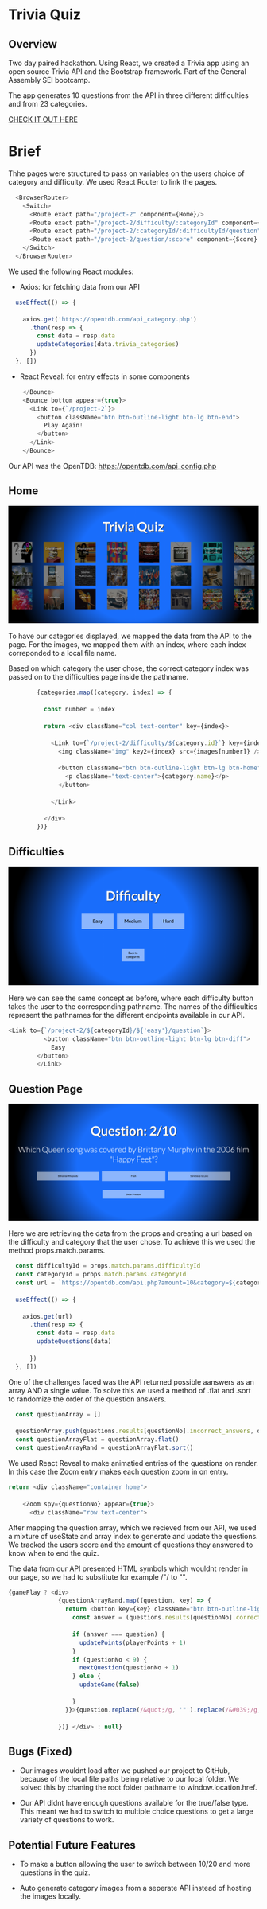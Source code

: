 # Trivia Quiz

## Overview

Two day paired hackathon. Using React, we created a Trivia app using an open source Trivia API and the Bootstrap framework. Part of the General Assembly SEI bootcamp. 

The app generates 10 questions from the API in three different difficulties and from 23 categories.

[CHECK IT OUT HERE ](https://kasjanhinc.github.io/trivia/)

# Brief

Thhe pages were structured to pass on variables on the users choice of category and difficulty. We used React Router to link the pages.

```js 
  <BrowserRouter>
    <Switch>
      <Route exact path="/project-2" component={Home}/>
      <Route exact path="/project-2/difficulty/:categoryId" component={Difficulty}/>
      <Route exact path="/project-2/:categoryId/:difficultyId/question" component={Question}/>
      <Route exact path="/project-2/question/:score" component={Score} />
    </Switch>
  </BrowserRouter>
```

We used the following React modules:

- Axios: for fetching data from our API

```js
  useEffect(() => {

    axios.get('https://opentdb.com/api_category.php')
      .then(resp => {
        const data = resp.data
        updateCategories(data.trivia_categories)
      })
  }, [])
```

- React Reveal: for entry effects in some components

```js
    </Bounce>
    <Bounce bottom appear={true}>
      <Link to={`/project-2`}>
        <button className="btn btn-outline-light btn-lg btn-end">
          Play Again!
        </button>
      </Link>
    </Bounce>
```

Our API was the OpenTDB: https://opentdb.com/api_config.php

## Home

![Trivia Quiz](./img/screenshots/home.png)

To have our categories displayed, we mapped the data from the API to the page. For the images, we mapped them with an index, where each index correponded to a local file name. 

Based on which category the user chose, the correct category index was passed on to the difficulties page inside the pathname.

```js
        {categories.map((category, index) => {

          const number = index
         
          return <div className="col text-center" key={index}>

            <Link to={`/project-2/difficulty/${category.id}`} key={index}>
              <img className="img" key2={index} src={images[number]} />

              <button className="btn btn-outline-light btn-lg btn-home" key={index}>
                <p className="text-center">{category.name}</p>
              </button>

            </Link>

          </div>
        })}


```

## Difficulties

![Trivia Quiz](./img/screenshots/diff.png)

Here we can see the same concept as before, where each difficulty button takes the user to the corresponding pathname. The names of the difficulties represent the pathnames for the different endpoints available in our API.

```js
<Link to={`/project-2/${categoryId}/${'easy'}/question`}>
          <button className="btn btn-outline-light btn-lg btn-diff">
            Easy
        </button>
        </Link>
```

## Question Page

![Trivia Quiz](./img/screenshots/ques.png)

Here we are retrieving the data from the props and creating a url based on the difficulty and category that the user chose. To achieve this we used the method props.match.params.

```js
  const difficultyId = props.match.params.difficultyId
  const categoryId = props.match.params.categoryId
  const url = `https://opentdb.com/api.php?amount=10&category=${categoryId}&difficulty=${difficultyId}&type=multiple`

  useEffect(() => {

    axios.get(url)
      .then(resp => {
        const data = resp.data
        updateQuestions(data)

      })
  }, [])
```

One of the challenges faced was the API returned possible aanswers as an array AND a single value.
To solve this we used a method of .flat and .sort to randomize the order of the question answers.

```js
  const questionArray = []

  questionArray.push(questions.results[questionNo].incorrect_answers, questions.results[questionNo].correct_answer)
  const questionArrayFlat = questionArray.flat()
  const questionArrayRand = questionArrayFlat.sort()
```
We used React Reveal to make animatied entries of the questions on render. In this case the Zoom entry makes each question zoom in on entry.

```js
return <div className="container home">

    <Zoom spy={questionNo} appear={true}>
      <div className="row text-center">
```

After mapping the question array, which we recieved from our API, we used a mixture of useState and array index to generate and update the questions. We tracked the users score and the amount of questions they answered  to know when to end the quiz.

The data from our API presented HTML symbols which wouldnt render in our page, so we had to substitute for example /&quot;/ to "".

```js
{gamePlay ? <div>
              {questionArrayRand.map((question, key) => {
                return <button key={key} className="btn btn-outline-light btn-lg btn-question" onClick={() => {
                  const answer = (questions.results[questionNo].correct_answer)

                  if (answer === question) {
                    updatePoints(playerPoints + 1)
                  }
                  if (questionNo < 9) {
                    nextQuestion(questionNo + 1)
                  } else {
                    updateGame(false)

                  }
                }}>{question.replace(/&quot;/g, '"').replace(/&#039;/g, '`').replace(/&amp;/g, '&')}</button>

              })} </div> : null}
```

## Bugs (Fixed)

- Our images wouldnt load after we pushed our project to GitHub, because of the local file paths being relative to our local folder. We solved this by chaning the root folder pathname to window.location.href.

- Our API didnt have enough questions available for the true/false type. This meant we had to switch to multiple choice questions to get a large variety of questions to work.
 
## Potential Future Features

- To make a button allowing the user to switch between 10/20 and more questions in the quiz.

- Auto generate category images from a seperate API instead of hosting the images locally.


